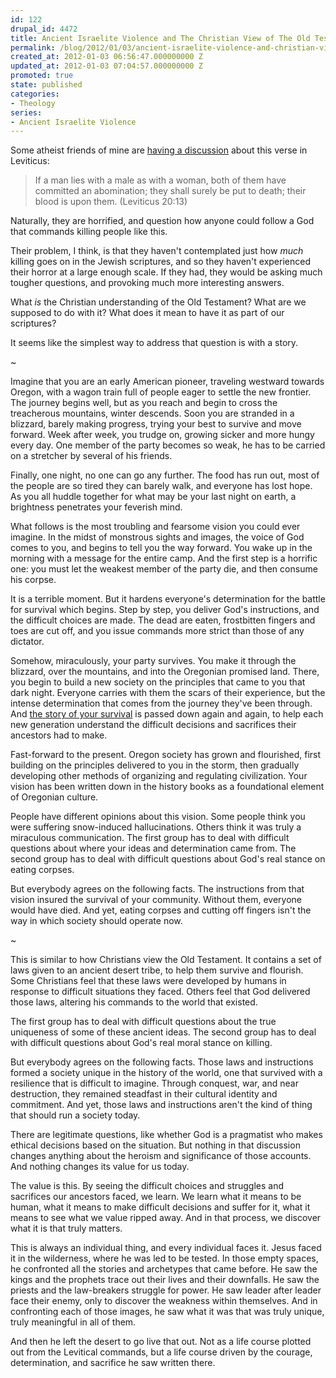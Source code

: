 ```yaml
---
id: 122
drupal_id: 4472
title: Ancient Israelite Violence and The Christian View of The Old Testament
permalink: /blog/2012/01/03/ancient-israelite-violence-and-christian-view-old-testament/
created_at: 2012-01-03 06:56:47.000000000 Z
updated_at: 2012-01-03 07:04:57.000000000 Z
promoted: true
state: published
categories:
- Theology
series:
- Ancient Israelite Violence
---
```

Some atheist friends of mine are [having a discussion](http://lucidlogic.blogspot.com/2012/01/homosexual-being-christians.html) about this verse in Leviticus:

> If a man lies with a male as with a woman, both of them have committed an abomination; they shall surely be put to death; their blood is upon them. (Leviticus 20:13)

Naturally, they are horrified, and question how anyone could follow a God that commands killing people like this. 

Their problem, I think, is that they haven't contemplated just how *much* killing goes on in the Jewish scriptures, and so they haven't experienced their horror at a large enough scale. If they had, they would be asking much tougher questions, and provoking much more interesting answers.

What *is* the Christian understanding of the Old Testament? What are we supposed to do with it? What does it mean to have it as part of our scriptures?

It seems like the simplest way to address that question is with a story. 
  
~  
  
Imagine that you are an early American pioneer, traveling westward towards Oregon, with a wagon train full of people eager to settle the new frontier. The journey begins well, but as you reach and begin to cross the treacherous mountains, winter descends. Soon you are stranded in a blizzard, barely making progress, trying your best to survive and move forward. Week after week, you trudge on, growing sicker and more hungy every day. One member of the party becomes so weak, he has to be carried on a stretcher by several of his friends.

Finally, one night, no one can go any further. The food has run out, most of the people are so tired they can barely walk, and everyone has lost hope. As you all huddle together for what may be your last night on earth, a brightness penetrates your feverish mind. 

What follows is the most troubling and fearsome vision you could ever imagine. In the midst of monstrous sights and images, the voice of God comes to you, and begins to tell you the way forward. You wake up in the morning with a message for the entire camp. And the first step is a horrific one: you must let the weakest member of the party die, and then consume his corpse.

It is a terrible moment. But it hardens everyone's determination for the battle for survival which begins. Step by step, you deliver God's instructions, and the difficult choices are made. The dead are eaten, frostbitten fingers and toes are cut off, and you issue commands more strict than those of any dictator. 

Somehow, miraculously, your party survives. You make it through the blizzard, over the mountains, and into the Oregonian promised land. There, you begin to build a new society on the principles that came to you that dark night. Everyone carries with them the scars of their experience, but the intense determination that comes from the journey they've been through. And [the story of your survival](http://en.wikipedia.org/wiki/Donner_Party) is passed down again and again, to help each new generation understand the difficult decisions and sacrifices their ancestors had to make.

Fast-forward to the present. Oregon society has grown and flourished, first building on the principles delivered to you in the storm, then gradually developing other methods of organizing and regulating civilization. Your vision has been written down in the history books as a foundational element of Oregonian culture.

People have different opinions about this vision. Some people think you were suffering snow-induced hallucinations. Others think it was truly a miraculous communication. The first group has to deal with difficult questions about where your ideas and determination came from. The second group has to deal with difficult questions about God's real stance on eating corpses.

But everybody agrees on the following facts. The instructions from that vision insured the survival of your community. Without them, everyone would have died. And yet, eating corpses and cutting off fingers isn't the way in which society should operate now.
  
~  
  
This is similar to how Christians view the Old Testament. It contains a set of laws given to an ancient desert tribe, to help them survive and flourish. Some Christians feel that these laws were developed by humans in response to difficult situations they faced. Others feel that God delivered those laws, altering his commands to the world that existed.

The first group has to deal with difficult questions about the true uniqueness of some of these ancient ideas. The second group has to deal with difficult questions about God's real moral stance on killing.

But everybody agrees on the following facts. Those laws and instructions formed a society unique in the history of the world, one that survived with a resilience that is difficult to imagine. Through conquest, war, and near destruction, they remained steadfast in their cultural identity and commitment. And yet, those laws and instructions aren't the kind of thing that should run a society today.

There are legitimate questions, like whether God is a pragmatist who makes ethical decisions based on the situation. But nothing in that discussion changes anything about the heroism and significance of those accounts. And nothing changes its value for us today.

The value is this. By seeing the difficult choices and struggles and sacrifices our ancestors faced, we learn. We learn what it means to be human, what it means to make difficult decisions and suffer for it, what it means to see what we value ripped away. And in that process, we discover what it is that truly matters.

This is always an individual thing, and every individual faces it. Jesus faced it in the wilderness, where he was led to be tested. In those empty spaces, he confronted all the stories and archetypes that came before. He saw the kings and the prophets trace out their lives and their downfalls. He saw the priests and the law-breakers struggle for power. He saw leader after leader face their enemy, only to discover the weakness within themselves. And in confronting each of those images, he saw what it was that was truly unique, truly meaningful in all of them. 

And then he left the desert to go live that out. Not as a life course plotted out from the Levitical commands, but a life course driven by the courage, determination, and sacrifice he saw written there.
